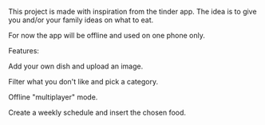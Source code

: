 This project is made with inspiration from the tinder app.
The idea is to give you and/or your family ideas on what to eat.

For now the app will be offline and used on one phone only. 

Features: 

Add your own dish and upload an image.

Filter what you don't like and pick a category. 

Offline "multiplayer" mode. 

Create a weekly schedule and insert the chosen food. 


